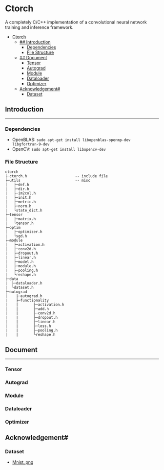 # Ctorch
A completely C/C++ implementation of a convolutional neural network training and inference framework.

- [Ctorch](#ctorch)
  - [## Introduction](#-introduction)
    - [Dependencies](#dependencies)
    - [File Structure](#file-structure)
  - [## Document](#-document)
    - [Tensor](#tensor)
    - [Autograd](#autograd)
    - [Module](#module)
    - [Dataloader](#dataloader)
    - [Optimizer](#optimizer)
  - [Acknowledgement#](#acknowledgement)
    - [Dataset](#dataset)

## Introduction
---

### Dependencies
- OpenBLAS:
`sudo apt-get install libopenblas-openmp-dev libgfortran-9-dev`
- OpenCV:
`sudo apt-get install libopencv-dev`

### File Structure
```
ctorch
├─ctorch.h                      -- include file
├─utils                         -- misc
|   ├─def.h
|   ├─dir.h
|   ├─im2col.h
|   ├─init.h
|   ├─metric.h
|   ├─norm.h
|   └state_dict.h
├─tensor
|   ├─matrix.h
|   └tensor.h
├─optim
|   ├─optimizer.h
|   └sgd.h
├─module
|   ├─activation.h
|   ├─conv2d.h
|   ├─dropout.h
|   ├─linear.h
|   ├─model.h
|   ├─module.h
|   ├─pooling.h
|   └reshape.h
├─data
|  ├─dataloader.h
|  └dataset.h
├─autograd
|    ├─autograd.h
|    ├─functionality
|    |       ├─activation.h
|    |       ├─add.h
|    |       ├─conv2d.h
|    |       ├─dropout.h
|    |       ├─linear.h
|    |       ├─loss.h
|    |       ├─pooling.h
|    |       └reshape.h
```

## Document
---

### Tensor

### Autograd

### Module

### Dataloader

### Optimizer

## Acknowledgement#

### Dataset
- [Mnist_png](https://github.com/myleott/mnist_png)
